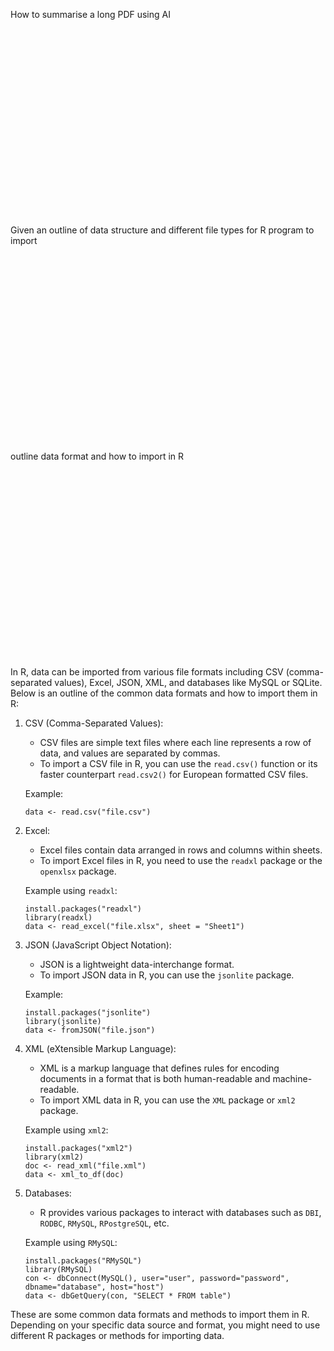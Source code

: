 
<div class="DialogChat__list">
    <div class="DialogMessage DialogMessage_question">
        <row class="DialogQuestion" x-end="true">
            <row class="DialogQuestion__body">
                <div class="DialogQuestion__content DialogQuestion__content_size_normal">
                    <div class="Markdown markdown-body">
                        <p>How to summarise a long PDF using AI</p>
                    </div>
                    <row class="DialogReactions DialogReactions_question" y-center="true">
                        <row class="DialogReactions__action DialogReactions__action_save Icon Icon_save Icon_clickable"
                            style="width: 11px; height: 14px;"><svg class="Icon__svg">
                                <use href="#Icon-save"></use>
                            </svg>
                            <div class="Icon__hitbox Icon__hitbox_size_normal"></div>
                        </row>
                        <row class="DialogReactions__action DialogReactions__action_copy Icon Icon_copy Icon_clickable"
                            style="width: 16px; height: 18px;"><svg class="Icon__svg">
                                <use href="#Icon-copy"></use>
                            </svg>
                            <div class="Icon__hitbox Icon__hitbox_size_normal"></div>
                        </row>
                    </row>
                </div>
            </row>
        </row>
    </div>
    <div class="DialogMessage DialogMessage_question">
        <row class="DialogQuestion" x-end="true">
            <row class="DialogQuestion__body">
                <div class="DialogQuestion__content DialogQuestion__content_size_normal">
                    <div class="Markdown markdown-body">
                        <p>Given an outline of data structure and different file types for R program to import</p>
                    </div>
                    <row class="DialogReactions DialogReactions_question" y-center="true">
                        <row class="DialogReactions__action DialogReactions__action_save Icon Icon_save Icon_clickable"
                            style="width: 11px; height: 14px;"><svg class="Icon__svg">
                                <use href="#Icon-save"></use>
                            </svg>
                            <div class="Icon__hitbox Icon__hitbox_size_normal"></div>
                        </row>
                        <row class="DialogReactions__action DialogReactions__action_copy Icon Icon_copy Icon_clickable"
                            style="width: 16px; height: 18px;"><svg class="Icon__svg">
                                <use href="#Icon-copy"></use>
                            </svg>
                            <div class="Icon__hitbox Icon__hitbox_size_normal"></div>
                        </row>
                    </row>
                </div>
            </row>
        </row>
    </div>
    <div class="DialogMessage DialogMessage_question">
        <row class="DialogQuestion" x-end="true">
            <row class="DialogQuestion__body">
                <div class="DialogQuestion__content DialogQuestion__content_size_normal">
                    <div class="Markdown markdown-body">
                        <p>outline data format and how to import in R</p>
                    </div>
                    <row class="DialogReactions DialogReactions_question" y-center="true">
                        <row class="DialogReactions__action DialogReactions__action_save Icon Icon_save Icon_clickable"
                            style="width: 11px; height: 14px;"><svg class="Icon__svg">
                                <use href="#Icon-save"></use>
                            </svg>
                            <div class="Icon__hitbox Icon__hitbox_size_normal"></div>
                        </row>
                        <row class="DialogReactions__action DialogReactions__action_copy Icon Icon_copy Icon_clickable"
                            style="width: 16px; height: 18px;"><svg class="Icon__svg">
                                <use href="#Icon-copy"></use>
                            </svg>
                            <div class="Icon__hitbox Icon__hitbox_size_normal"></div>
                        </row>
                    </row>
                </div>
                <div class="DialogQuestion__tail"></div>
            </row>
        </row>
    </div>
    <div class="DialogMessage DialogMessage_answer">
        <div class="DialogAnswer DialogAnswer_hasReactions">
            <div class="DialogAnswer__body">
                <div class="DialogAnswer__content DialogAnswer__content_size_wide">
                    <div>
                        <div>
                            <div class="Markdown markdown-body">
                                <p>In R, data can be imported from various file formats including CSV (comma-separated
                                    values), Excel, JSON, XML, and databases like MySQL or SQLite. Below is an outline
                                    of the common data formats and how to import them in R:</p>
                                <ol>
                                    <li>
                                        <p>CSV (Comma-Separated Values):</p>
                                        <ul>
                                            <li>CSV files are simple text files where each line represents a row of
                                                data, and values are separated by commas.</li>
                                            <li>To import a CSV file in R, you can use the <code>read.csv()</code>
                                                function or its faster counterpart <code>read.csv2()</code> for European
                                                formatted CSV files.</li>
                                        </ul>
                                        <p>Example:</p>
                                        <pre><code class="language-R hljs" data-highlighted="yes">data <span class="hljs-operator">&lt;-</span> read.csv<span class="hljs-punctuation">(</span><span class="hljs-string">"file.csv"</span><span class="hljs-punctuation">)</span>
</code></pre>
                                    </li>
                                    <li>
                                        <p>Excel:</p>
                                        <ul>
                                            <li>Excel files contain data arranged in rows and columns within sheets.
                                            </li>
                                            <li>To import Excel files in R, you need to use the <code>readxl</code>
                                                package or the <code>openxlsx</code> package.</li>
                                        </ul>
                                        <p>Example using <code>readxl</code>:</p>
                                        <pre><code class="language-R hljs" data-highlighted="yes">install.packages<span class="hljs-punctuation">(</span><span class="hljs-string">"readxl"</span><span class="hljs-punctuation">)</span>
library<span class="hljs-punctuation">(</span>readxl<span class="hljs-punctuation">)</span>
data <span class="hljs-operator">&lt;-</span> read_excel<span class="hljs-punctuation">(</span><span class="hljs-string">"file.xlsx"</span><span class="hljs-punctuation">,</span> sheet <span class="hljs-operator">=</span> <span class="hljs-string">"Sheet1"</span><span class="hljs-punctuation">)</span>
</code></pre>
                                    </li>
                                    <li>
                                        <p>JSON (JavaScript Object Notation):</p>
                                        <ul>
                                            <li>JSON is a lightweight data-interchange format.</li>
                                            <li>To import JSON data in R, you can use the <code>jsonlite</code> package.
                                            </li>
                                        </ul>
                                        <p>Example:</p>
                                        <pre><code class="language-R hljs" data-highlighted="yes">install.packages<span class="hljs-punctuation">(</span><span class="hljs-string">"jsonlite"</span><span class="hljs-punctuation">)</span>
library<span class="hljs-punctuation">(</span>jsonlite<span class="hljs-punctuation">)</span>
data <span class="hljs-operator">&lt;-</span> fromJSON<span class="hljs-punctuation">(</span><span class="hljs-string">"file.json"</span><span class="hljs-punctuation">)</span>
</code></pre>
                                    </li>
                                    <li>
                                        <p>XML (eXtensible Markup Language):</p>
                                        <ul>
                                            <li>XML is a markup language that defines rules for encoding documents in a
                                                format that is both human-readable and machine-readable.</li>
                                            <li>To import XML data in R, you can use the <code>XML</code> package or
                                                <code>xml2</code> package.</li>
                                        </ul>
                                        <p>Example using <code>xml2</code>:</p>
                                        <pre><code class="language-R hljs" data-highlighted="yes">install.packages<span class="hljs-punctuation">(</span><span class="hljs-string">"xml2"</span><span class="hljs-punctuation">)</span>
library<span class="hljs-punctuation">(</span>xml2<span class="hljs-punctuation">)</span>
doc <span class="hljs-operator">&lt;-</span> read_xml<span class="hljs-punctuation">(</span><span class="hljs-string">"file.xml"</span><span class="hljs-punctuation">)</span>
data <span class="hljs-operator">&lt;-</span> xml_to_df<span class="hljs-punctuation">(</span>doc<span class="hljs-punctuation">)</span>
</code></pre>
                                    </li>
                                    <li>
                                        <p>Databases:</p>
                                        <ul>
                                            <li>R provides various packages to interact with databases such as
                                                <code>DBI</code>, <code>RODBC</code>, <code>RMySQL</code>,
                                                <code>RPostgreSQL</code>, etc.</li>
                                        </ul>
                                        <p>Example using <code>RMySQL</code>:</p>
                                        <pre><code class="language-R hljs" data-highlighted="yes">install.packages<span class="hljs-punctuation">(</span><span class="hljs-string">"RMySQL"</span><span class="hljs-punctuation">)</span>
library<span class="hljs-punctuation">(</span>RMySQL<span class="hljs-punctuation">)</span>
con <span class="hljs-operator">&lt;-</span> dbConnect<span class="hljs-punctuation">(</span>MySQL<span class="hljs-punctuation">(</span><span class="hljs-punctuation">)</span><span class="hljs-punctuation">,</span> user<span class="hljs-operator">=</span><span class="hljs-string">"user"</span><span class="hljs-punctuation">,</span> password<span class="hljs-operator">=</span><span class="hljs-string">"password"</span><span class="hljs-punctuation">,</span> dbname<span class="hljs-operator">=</span><span class="hljs-string">"database"</span><span class="hljs-punctuation">,</span> host<span class="hljs-operator">=</span><span class="hljs-string">"host"</span><span class="hljs-punctuation">)</span>
data <span class="hljs-operator">&lt;-</span> dbGetQuery<span class="hljs-punctuation">(</span>con<span class="hljs-punctuation">,</span> <span class="hljs-string">"SELECT * FROM table"</span><span class="hljs-punctuation">)</span>
</code></pre>
                                    </li>
                                </ol>
                                <p>These are some common data formats and methods to import them in R. Depending on your
                                    specific data source and format, you might need to use different R packages or
                                    methods for importing data.</p>
                            </div>
                        </div>
                    </div>
                    <row class="DialogReactions DialogReactions_answer" y-center="true">
                        <row class="DialogReactions__action DialogReactions__action_like Icon Icon_like Icon_clickable"
                            style="width: 16px; height: 18px;"><svg class="Icon__svg">
                                <use href="#Icon-like"></use>
                            </svg>
                            <div class="Icon__hitbox Icon__hitbox_size_normal"></div>
                        </row>
                        <row class="DialogReactions__action DialogReactions__action_dislike Icon Icon_dislike Icon_clickable"
                            style="width: 16px; height: 18px;"><svg class="Icon__svg">
                                <use href="#Icon-dislike"></use>
                            </svg>
                            <div class="Icon__hitbox Icon__hitbox_size_normal"></div>
                        </row>
                        <row class="DialogReactions__action DialogReactions__action_paste Icon Icon_paste Icon_clickable"
                            style="width: 13.244px; height: 15px;"><svg class="Icon__svg">
                                <use href="#Icon-paste"></use>
                            </svg>
                            <div class="Icon__hitbox Icon__hitbox_size_normal"></div>
                        </row>
                        <row class="DialogReactions__action DialogReactions__action_copy Icon Icon_copy Icon_clickable"
                            style="width: 16px; height: 18px;"><svg class="Icon__svg">
                                <use href="#Icon-copy"></use>
                            </svg>
                            <div class="Icon__hitbox Icon__hitbox_size_normal"></div>
                        </row>
                    </row>
                </div>
                <div class="DialogAnswer__tail"></div>
            </div>
        </div>
    </div>
</div>